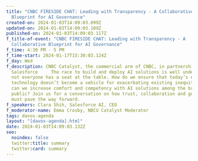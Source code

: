 ```yaml
---
title: "CNBC FIRESIDE CHAT: Leading with Transparency - A Collaborative
  Blueprint for AI Governance"
created-on: 2024-01-03T14:09:03.099Z
updated-on: 2024-01-03T14:09:03.109Z
published-on: 2024-01-03T14:09:03.117Z
f_title-of-event: "CNBC FIRESIDE CHAT: Leading with Transparency - A
  Collaborative Blueprint for AI Governance"
f_time: 4:30 PM - 5 PM
f_time-start: 2024-01-17T15:30:03.124Z
f_day: Wed
f_description: CNBC Catalyst, the commercial arm of CNBC, in partnership with
  Salesforce     The race to build and deploy AI solutions is well underway but
  not everyone has a seat at the table. How do we ensure that today’s emerging
  technology doesn’t become a vehicle for exacerbating existing inequities? How
  can we increase comfort and competency with AI solutions among the broader
  public? Join us for a conversation on how trust, collaboration and governance
  must pave the way forward.
f_speakers: Clara Shih, Salesforce AI, CEO
f_moderator-name: Emma Crosby, NBCU Catalyst Moderator
tags: davos-agenda
layout: "[davos-agenda].html"
date: 2024-01-03T14:09:03.132Z
seo:
  noindex: false
  twitter:title: summary
  twitter:card: summary
---
```

